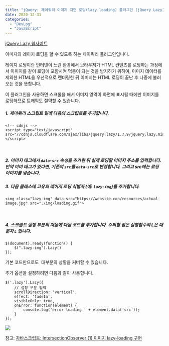 ```yaml
---
title: "jQuery: 제이쿼리 이미지 지연 로딩(lazy loading) 플러그인 (jQuery Lazy)"
date: 2020-12-31
categories: 
  - "DevLog"
  - "JavaScript"
---
```


[jQuery Lazy 웹사이트](http://jquery.eisbehr.de/lazy/#installation)

이미지의 레이지 로딩을 할 수 있도록 하는 제이쿼리 플러그인입니다.

레이지 로딩이란 인터넷이 느린 환경에서 브라우저가 HTML 컨텐츠를 로딩하는 과정에서 이미지를 같이 로딩에 포함시켜 먹통이 되는 것을 방지하기 위하여, 이미지 데이터를 제외한 HTML을 우선적으로 렌더링한 뒤 이미지는 HTML 로딩이 끝난 후 나중에 불러오는 것을 뜻합니다.

이 플러그인을 사용하면 스크롤을 해서 이미지 영역이 화면에 표시될 때에만 이미지를 로딩하므로 트래픽도 절약할 수 있습니다.

##### **1\. 제이쿼리 스크립트 밑에 다음의 스크립트를 추가합니다.**

```
<!-- cdnjs -->
<script type="text/javascript" src="//cdnjs.cloudflare.com/ajax/libs/jquery.lazy/1.7.9/jquery.lazy.min.js"></script>
```

 

##### **2\. 이미지 태그에서 `data-src` 속성을 추가한 뒤 실제 로딩할 이미지 주소를 입력합니다. 만약 이미 태그가 있다면, 기존의 `src`를 `data-src`로 변경합니다. 그리고 src에는 로딩 이미지를 넣습니다.**

##### **3\. 다음 클래스에 고유의 레이지 로딩 식별자 (예: `lazy-img`)를 추가합니다.**

```
<img class="lazy-img" data-src="https://website.con/resources/actual-image.jpg" src="./img/loading.gif">
```

 

##### **4\. 스크립트 실행 부분의 처음에 다음 코드를 추가합니다. 주의할 점은 실행함수의 L은 대문자 `L` 입니다.**

```
$(document).ready(function() {
    $(".lazy-img").Lazy()
});
```

기본 코드만으로도  대부분의 상황을 커버할 수 있습니다.

추가 옵션을 설정하려면 다음과 같이 사용합니다.

```
$('.lazy').Lazy({
    // 설정 부분 입력
    scrollDirection: 'vertical',
    effect: 'fadeIn',
    visibleOnly: true,
    onError: function(element) {
        console.log('error loading ' + element.data('src'));
    }
});
```

 ![](/assets/img/wp-content/uploads/2020/12/스크린샷-2020-12-31-오후-8.42.08.png)

참고: [자바스크립트: IntersectionObserver (1) 이미지 lazy-loading 구현](http://yoonbumtae.com/?p=2847)
